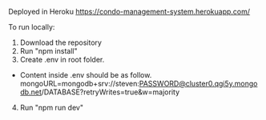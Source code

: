 Deployed in Heroku
https://condo-management-system.herokuapp.com/

To run locally: 
1) Download the repository
2) Run "npm install"
3) Create .env in root folder.
  - Content inside .env should be as follow.
    mongoURL=mongodb+srv://steven:PASSWORD@cluster0.qgi5y.mongodb.net/DATABASE?retryWrites=true&w=majority
4) Run "npm run dev"
